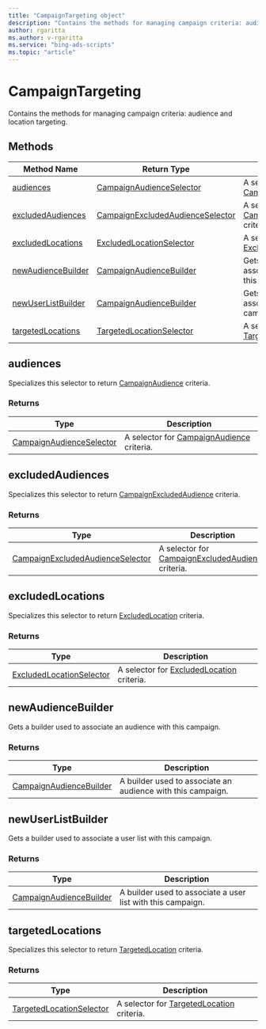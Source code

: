 ```yaml
---
title: "CampaignTargeting object"
description: "Contains the methods for managing campaign criteria: audience and location targeting."
author: rgaritta
ms.author: v-rgaritta
ms.service: "bing-ads-scripts"
ms.topic: "article"
---
```


# CampaignTargeting

Contains the methods for managing campaign criteria: audience and location targeting.


## Methods
|Method Name|Return Type|Description|
|-|-|-
[audiences](#audiences)|[CampaignAudienceSelector](./CampaignAudienceSelector.md)|A selector for [CampaignAudience](./CampaignAudience.md) criteria.
[excludedAudiences](#excludedaudiences)|[CampaignExcludedAudienceSelector](./CampaignExcludedAudienceSelector.md)|A selector for [CampaignExcludedAudience](./CampaignExcludedAudience.md) criteria.
[excludedLocations](#excludedlocations)|[ExcludedLocationSelector](./ExcludedLocationSelector.md)|A selector for [ExcludedLocation](./ExcludedLocation.md) criteria.
[newAudienceBuilder](#newaudiencebuilder)|[CampaignAudienceBuilder](./CampaignAudienceBuilder.md)|Gets a builder used to associate an audience with this campaign.
[newUserListBuilder](#newuserlistbuilder)|[CampaignAudienceBuilder](./CampaignAudienceBuilder.md)|Gets a builder used to associate a user list with this campaign.
[targetedLocations](#targetedlocations)|[TargetedLocationSelector](./TargetedLocationSelector.md)|A selector for [TargetedLocation](./TargetedLocation.md) criteria.


## <a name="audiences"></a>audiences
Specializes this selector to return [CampaignAudience](./CampaignAudience.md) criteria.

### Returns
|Type|Description|
|-|-
[CampaignAudienceSelector](./CampaignAudienceSelector.md)|A selector for [CampaignAudience](./CampaignAudience.md) criteria.

## <a name="excludedaudiences"></a>excludedAudiences
Specializes this selector to return [CampaignExcludedAudience](./CampaignExcludedAudience.md) criteria.

### Returns
|Type|Description|
|-|-
[CampaignExcludedAudienceSelector](./CampaignExcludedAudienceSelector.md)|A selector for [CampaignExcludedAudience](./CampaignExcludedAudience.md) criteria.

## <a name="excludedlocations"></a>excludedLocations
Specializes this selector to return [ExcludedLocation](./ExcludedLocation.md) criteria.

### Returns
|Type|Description|
|-|-
[ExcludedLocationSelector](./ExcludedLocationSelector.md)|A selector for [ExcludedLocation](./ExcludedLocation.md) criteria.

## <a name="newaudiencebuilder"></a>newAudienceBuilder
Gets a builder used to associate an audience with this campaign.

### Returns
|Type|Description|
|-|-
[CampaignAudienceBuilder](./CampaignAudienceBuilder.md)|A builder used to associate an audience with this campaign.

## <a name="newuserlistbuilder"></a>newUserListBuilder
Gets a builder used to associate a user list with this campaign.

### Returns
|Type|Description|
|-|-
[CampaignAudienceBuilder](./CampaignAudienceBuilder.md)|A builder used to associate a user list with this campaign.

## <a name="targetedlocations"></a>targetedLocations
Specializes this selector to return [TargetedLocation](./TargetedLocation.md) criteria.

### Returns
|Type|Description|
|-|-
[TargetedLocationSelector](./TargetedLocationSelector.md)|A selector for [TargetedLocation](./TargetedLocation.md) criteria.


